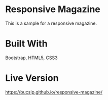 # Responsive Magazine

This is a sample for a responsive magazine.

# Built With

Bootstrap, HTML5, CSS3

# Live Version

https://bucsip.github.io/responsive-magazine/
